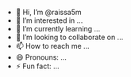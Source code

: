 - 👋 Hi, I’m @raissa5m
- 👀 I’m interested in ...
- 🌱 I’m currently learning ...
- 💞️ I’m looking to collaborate on ...
- 📫 How to reach me ...
- 😄 Pronouns: ...
- ⚡ Fun fact: ...

<!---
raissa5m/raissa5m is a ✨ special ✨ repository because its `README.md` (this file) appears on your GitHub profile.
You can click the Preview link to take a look at your changes.
--->
